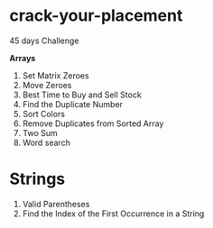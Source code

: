 # crack-your-placement
45 days Challenge

**Arrays**
1) Set Matrix Zeroes
2) Move Zeroes
3) Best Time to Buy and Sell Stock
4) Find the Duplicate Number
5) Sort Colors
6) Remove Duplicates from Sorted Array
7) Two Sum
8) Word search

   
# **Strings**
1) Valid Parentheses
2) Find the Index of the First Occurrence in a String
